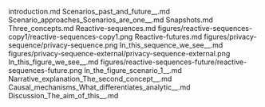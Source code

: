introduction.md
Scenarios_past_and_future__.md
Scenario_approaches_Scenarios_are_one__.md
Snapshots.md
Three_concepts.md
Reactive-sequences.md
figures/reactive-sequences-copy1/reactive-sequences-copy1.png
Reactive-futures.md
figures/privacy-sequence/privacy-sequence.png
In_this_sequence_we_see__.md
figures/privacy-sequence-external/privacy-sequence-external.png
In_this_figure_we_see__.md
figures/reactive-sequences-future/reactive-sequences-future.png
In_the_figure_scenario_1__.md
Narrative_explanation_The_second_concept__.md
Causal_mechanisms_What_differentiates_analytic__.md
Discussion_The_aim_of_this__.md
